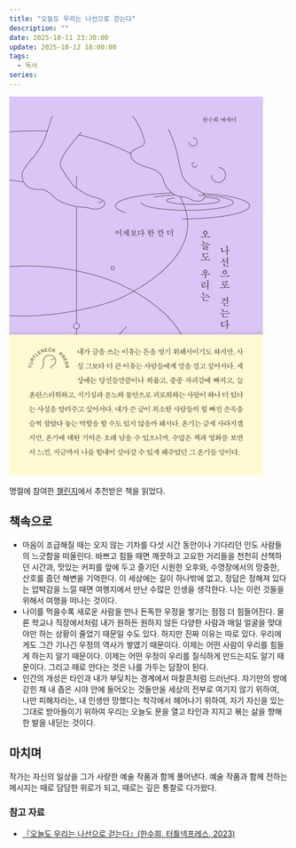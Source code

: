 ```yaml
---
title: "오늘도 우리는 나선으로 걷는다"
description: ""
date: 2025-10-11 23:30:00
update: 2025-10-12 18:00:00
tags:
  - 독서
series: 
---
```


![『오늘도 우리는 나선으로 걷는다』(한수희, 터틀넥프레스, 2023)](spiral.jpg)

명절에 참여한 [챌린지](https://inf.run/nzwqP)에서 추천받은 책을 읽었다.

## 책속으로

- 마음이 조급해질 때는 오지 않는 기차를 다섯 시간 동안이나 기다리던 인도 사람들의 느긋함을 떠올린다. 바쁘고 힘들 때면 깨끗하고 고요한 거리들을 천천히 산책하던 시간과, 맛있는 커피를 앞에 두고 즐기던 시원한
  오후와, 수영장에서의 망중한, 산호를 줍던 해변을 기억한다. 이 세상에는 길이 하나밖에 없고, 정답은 정해져 있다는 압박감을 느낄 때면 여행지에서 만난 수많은 인생을 생각한다. 나는 이런 것들을 위해서 여행을
  떠나는 것이다.
- 나이를 먹을수록 새로운 사람을 만나 돈독한 우정을 쌓기는 점점 더 힘들어진다. 물론 학교나 직장에서처럼 내가 원하든 원하지 않든 다양한 사람과 매일 얼굴을 맞대야만 하는 상황이 줄었기 때문일 수도 있다. 하지만
  진짜 이유는 따로 있다. 우리에게도 그간 기나긴 우정의 역사가 쌓였기 때문이다. 이제는 어떤 사람이 우리를 힘들게 하는지 알기 때문이다. 이제는 어떤 우정이 우리를 질식하게 만드는지도 알기 때문이다. 그리고 때로
  안다는 것은 나를 가두는 담장이 된다.
- 인간의 개성은 타인과 내가 부딪치는 경계에서 마찰흔처럼 드러난다. 자기만의 방에 갇힌 채 내 좁은 시야 안에 들어오는 것들만을 세상의 전부로 여기지 않기 위하여, 나만 피해자라는, 내 인생만 망했다는 착각에서
  헤어나기 위하여, 자기 자신을 있는 그대로 받아들이기 위하여 우리는 오늘도 문을 열고 타인과 지지고 볶는 삶을 향해 한 발을 내딛는 것이다.

## 마치며

작가는 자신의 일상을 그가 사랑한 예술 작품과 함께 풀어낸다. 예술 작품과 함께 전하는 메시지는 때로 담담한 위로가 되고, 때로는 깊은 통찰로 다가왔다.

### 참고 자료

- [『오늘도 우리는 나선으로 걷는다』(한수희, 터틀넥프레스, 2023)](https://product.kyobobook.co.kr/detail/S000211600335)
